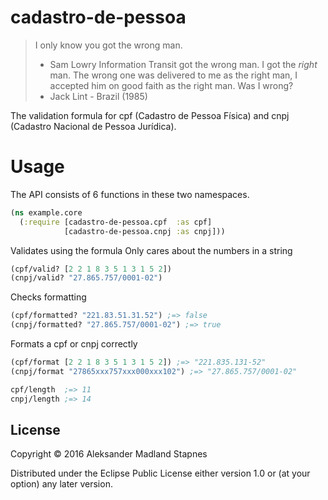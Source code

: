 # cadastro-de-pessoa

> I only know you got the wrong man.
> - Sam Lowry
> Information Transit got the wrong man. I got the *right* man. The wrong one was delivered to me as the right man, I accepted him on good faith as the right man. Was I wrong?
> - Jack Lint - Brazil (1985)

The validation formula for cpf (Cadastro de Pessoa Física) and cnpj (Cadastro Nacional de Pessoa Jurídica).

# Usage

The API consists of 6 functions in these two namespaces.

```clojure
(ns example.core
  (:require [cadastro-de-pessoa.cpf  :as cpf]
            [cadastro-de-pessoa.cnpj :as cnpj]))
```

Validates using the formula
Only cares about the numbers in a string

```clojure
(cpf/valid? [2 2 1 8 3 5 1 3 1 5 2])
(cnpj/valid? "27.865.757/0001-02")
```

Checks formatting

```clojure
(cpf/formatted? "221.83.51.31.52") ;=> false
(cnpj/formatted? "27.865.757/0001-02") ;=> true
```

Formats a cpf or cnpj correctly

```clojure
(cpf/format [2 2 1 8 3 5 1 3 1 5 2]) ;=> "221.835.131-52"
(cnpj/format "27865xxx757xxx000xxx102") ;=> "27.865.757/0001-02"
```

```clojure
cpf/length  ;=> 11
cnpj/length ;=> 14

```

## License

Copyright © 2016 Aleksander Madland Stapnes

Distributed under the Eclipse Public License either version 1.0 or (at
your option) any later version.
